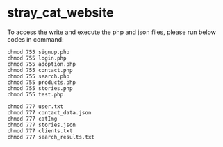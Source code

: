 # stray_cat_website


To access the write and execute the php and json files, please run below codes in command:
```
chmod 755 signup.php
chmod 755 login.php
chmod 755 adoption.php
chmod 755 contact.php
chmod 755 search.php
chmod 755 products.php
chmod 755 stories.php
chmod 755 test.php

chmod 777 user.txt
chmod 777 contact_data.json
chmod 777 catImg
chmod 777 stories.json
chmod 777 clients.txt
chmod 777 search_results.txt
```
